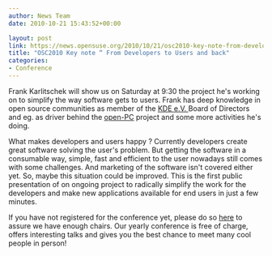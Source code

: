 ```yaml
---
author: News Team
date: 2010-10-21 15:43:52+00:00

layout: post
link: https://news.opensuse.org/2010/10/21/osc2010-key-note-from-developers-to-users-and-back/
title: "OSC2010 Key note “ From Developers to Users and back"
categories:
- Conference
---
```

Frank Karlitschek will show us on Saturday at 9:30 the project he's working on to simplify the way software gets to users. Frank has deep knowledge in open source communities as member of the [KDE e.V. ](http://ev.kde.org/)Board of Directors and eg. as driver behind the [open-PC](http://open-pc.com/) project and some more activities he's doing. 

What makes developers and users happy ?
Currently developers create great software solving the user's problem. But getting the software in a consumable way, simple, fast and efficient to the user nowadays still comes with some challenges. And marketing of the software isn't covered either yet. So, maybe this situation could be improved. 
This is the first public presentation of on ongoing project to radically simplify the work for the developers and make new applications available for end users in just a few minutes. 

If you have not registered for the conference yet, please do so [here](http://conference.opensuse.org/indico/confRegistrationFormDisplay.py/display?confId=0) to assure we have enough chairs. Our yearly conference is free of charge, offers interesting talks and gives you the best chance to meet many cool people in person!		
